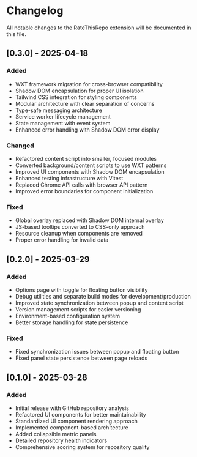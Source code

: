 # Changelog

All notable changes to the RateThisRepo extension will be documented in this file.

## [0.3.0] - 2025-04-18

### Added
- WXT framework migration for cross-browser compatibility
- Shadow DOM encapsulation for proper UI isolation
- Tailwind CSS integration for styling components
- Modular architecture with clear separation of concerns
- Type-safe messaging architecture
- Service worker lifecycle management
- State management with event system
- Enhanced error handling with Shadow DOM error display

### Changed
- Refactored content script into smaller, focused modules
- Converted background/content scripts to use WXT patterns
- Improved UI components with Shadow DOM encapsulation
- Enhanced testing infrastructure with Vitest
- Replaced Chrome API calls with browser API pattern
- Improved error boundaries for component initialization

### Fixed
- Global overlay replaced with Shadow DOM internal overlay 
- JS-based tooltips converted to CSS-only approach
- Resource cleanup when components are removed
- Proper error handling for invalid data

## [0.2.0] - 2025-03-29

### Added
- Options page with toggle for floating button visibility
- Debug utilities and separate build modes for development/production
- Improved state synchronization between popup and content script
- Version management scripts for easier versioning
- Environment-based configuration system
- Better storage handling for state persistence

### Fixed
- Fixed synchronization issues between popup and floating button
- Fixed panel state persistence between page reloads

## [0.1.0] - 2025-03-28

### Added
- Initial release with GitHub repository analysis
- Refactored UI components for better maintainability
- Standardized UI component rendering approach
- Implemented component-based architecture
- Added collapsible metric panels
- Detailed repository health indicators
- Comprehensive scoring system for repository quality
